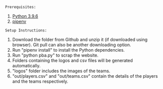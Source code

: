 `Prerequisites:`

1. [Python 3.9.6](https://www.python.org/downloads/)
2. [pipenv](https://pypi.org/project/pipenv/)

`Setup Instructions:`

1. Download the folder from Github and unzip it (if downloaded using browser). Git pull can also be another downloading option.
2. Run "pipenv install" to install the Python dependencies.
3. Run "python pba.py" to scrap the website.
4. Folders containing the logos and csv files will be generated automatically.
5. "logos" folder includes the images of the teams.
6. "out/players.csv" and "out/teams.csv" contain the details of the players and the teams respectively.
